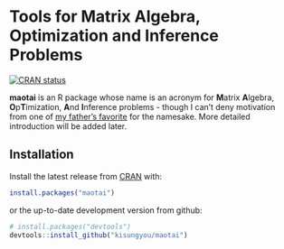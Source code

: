 
<!-- README.md is generated from README.Rmd. Please edit that file -->

# Tools for Matrix Algebra, Optimization and Inference Problems

<!-- badges: start -->

[![CRAN
status](https://www.r-pkg.org/badges/version/maotai)](https://CRAN.R-project.org/package=maotai)
<!-- badges: end -->

**maotai** is an R package whose name is an acronym for **M**atrix
**A**lgebra, **O**p**T**imization, **A**nd **I**nference problems -
though I can’t deny motivation from one of [my father’s
favorite](https://en.wikipedia.org/wiki/Maotai) for the namesake. More
detailed introduction will be added later.

## Installation

Install the latest release from
[CRAN](https://CRAN.R-project.org/package=maotai) with:

``` r
install.packages("maotai")
```

or the up-to-date development version from github:

``` r
# install.packages("devtools")
devtools::install_github("kisungyou/maotai")
```
